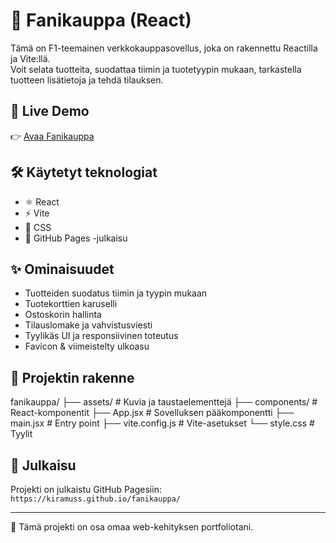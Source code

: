# 🏁 Fanikauppa (React)

Tämä on F1-teemainen verkkokauppasovellus, joka on rakennettu Reactilla ja Vite:llä.  
Voit selata tuotteita, suodattaa tiimin ja tuotetyypin mukaan, tarkastella tuotteen lisätietoja ja tehdä tilauksen.

## 🔗 Live Demo

👉 [Avaa Fanikauppa](https://kiramuss.github.io/fanikauppa/)

## 🛠️ Käytetyt teknologiat

- ⚛️ React
- ⚡ Vite
- 🎨 CSS
- 🛒 GitHub Pages -julkaisu

## ✨ Ominaisuudet

- Tuotteiden suodatus tiimin ja tyypin mukaan
- Tuotekorttien karuselli
- Ostoskorin hallinta
- Tilauslomake ja vahvistusviesti
- Tyylikäs UI ja responsiivinen toteutus
- Favicon & viimeistelty ulkoasu

## 📁 Projektin rakenne

fanikauppa/ ├── assets/ # Kuvia ja taustaelementtejä ├── components/ # React-komponentit ├── App.jsx # Sovelluksen pääkomponentti ├── main.jsx # Entry point ├── vite.config.js # Vite-asetukset └── style.css # Tyylit

## 🚀 Julkaisu

Projekti on julkaistu GitHub Pagesiin: `https://kiramuss.github.io/fanikauppa/`

---

📌 Tämä projekti on osa omaa web-kehityksen portfoliotani.

